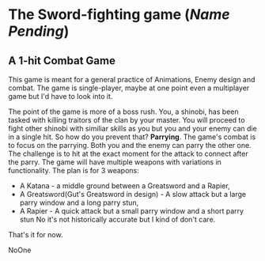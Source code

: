 # **The Sword-fighting game** (*Name Pending*)

## **A 1-hit Combat Game**

This game is meant for a general practice of Animations, Enemy design and combat.
The game is single-player, maybe at one point even a multiplayer game but I'd have to look into it.

The point of the game is more of a boss rush. You, a shinobi, has been tasked with killing traitors of the clan by your master. You will proceed to fight other shinobi with similiar skills as you but you and your enemy can die in a single hit. So how do you prevent that? **Parrying**. The game's combat is to focus on the parrying.
Both you and the enemy can parry the other one. The challenge is to hit at the exact moment for the attack to connect after the parry.
The game will have multiple weapons with variations in functionality.
The plan is for 3 weapons:
- A Katana - a middle ground between a Greatsword and a Rapier,
- A Greatsword(Gut's Greatsword in design) - A slow attack but a large parry window and a long parry stun,
- A Rapier - A quick attack but a small parry window and a short parry stun
No it's not historically accurate but I kind of don't care.

That's it for now.

NoOne

